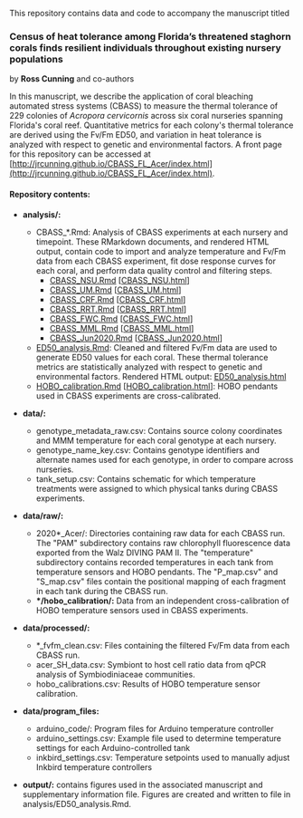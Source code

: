 This repository contains data and code to accompany the manuscript titled

### Census of heat tolerance among Florida’s threatened staghorn corals finds resilient individuals throughout existing nursery populations

by **Ross Cunning** and co-authors

In this manuscript, we describe the application of coral bleaching automated stress systems (CBASS) to measure the thermal tolerance of 229 colonies of *Acropora cervicornis* across six coral nurseries spanning Florida's coral reef. Quantitative metrics for each colony's thermal tolerance are derived using the Fv/Fm ED50, and variation in heat tolerance is analyzed with respect to genetic and environmental factors. A front page for this repository can be accessed at [http://jrcunning.github.io/CBASS_FL_Acer/index.html](http://jrcunning.github.io/CBASS_FL_Acer/index.html).

#### Repository contents:

* **analysis/:** 
    + CBASS_\*.Rmd: Analysis of CBASS experiments at each nursery and timepoint. These RMarkdown documents, and rendered HTML output, contain code to import and analyze temperature and Fv/Fm data from each CBASS experiment, fit dose response curves for each coral, and perform data quality control and filtering steps.
        + [CBASS_NSU.Rmd](analysis/CBASS_NSU.Rmd) [[CBASS_NSU.html](analysis/CBASS_NSU.html)]
        + [CBASS_UM.Rmd](analysis/CBASS_UM.Rmd) [[CBASS_UM.html](analysis/CBASS_UM.html)]
        + [CBASS_CRF.Rmd](analysis/CBASS_CRF.Rmd) [[CBASS_CRF.html](analysis/CBASS_CRF.html)]
        + [CBASS_RRT.Rmd](analysis/CBASS_RRT.Rmd) [[CBASS_RRT.html](analysis/CBASS_RRT.html)]
        + [CBASS_FWC.Rmd](analysis/CBASS_FWC.Rmd) [[CBASS_FWC.html](analysis/CBASS_FWC.html)]
        + [CBASS_MML.Rmd](analysis/CBASS_MML.Rmd) [[CBASS_MML.html](analysis/CBASS_MML.html)]
        + [CBASS_Jun2020.Rmd](analysis/CBASS_Jun2020.Rmd) [[CBASS_Jun2020.html](analysis/CBASS_Jun2020.html)]
    + [ED50_analysis.Rmd](analysis/ED50_analysis.Rmd): Cleaned and filtered Fv/Fm data are used to generate ED50 values for each coral. These thermal tolerance metrics are statistically analyzed with respect to genetic and environmental factors. Rendered HTML output: [ED50_analysis.html](analysis/ED50_analysis.html)
    + [HOBO_calibration.Rmd](analysis/HOBO_calibration.Rmd) [[HOBO_calibration.html](analysis/HOBO_calibration.html)]: HOBO pendants used in CBASS experiments are cross-calibrated.
    
* **data/:**
    + genotype_metadata_raw.csv: Contains source colony coordinates and MMM temperature for each coral genotype at each nursery.
    + genotype_name_key.csv: Contains genotype identifiers and alternate names used for each genotype, in order to compare across nurseries.
    + tank_setup.csv: Contains schematic for which temperature treatments were assigned to which physical tanks during CBASS experiments.
    
* **data/raw/:** 
    + 2020\*_Acer/: Directories containing raw data for each CBASS run. The "PAM" subdirectory contains raw chlorophyll fluorescence data exported from the Walz DIVING PAM II. The "temperature" subdirectory contains recorded temperatures in each tank from temperature sensors and HOBO pendants. The "P_map.csv" and "S_map.csv" files contain the positional mapping of each fragment in each tank during the CBASS run.
    + **\*/hobo_calibration/:** Data from an independent cross-calibration of HOBO temperature sensors used in CBASS experiments.

* **data/processed/:**
    + \*_fvfm_clean.csv: Files containing the filtered Fv/Fm data from each CBASS run.
    + acer_SH_data.csv: Symbiont to host cell ratio data from qPCR analysis of Symbiodiniaceae communities.
    + hobo_calibrations.csv: Results of HOBO temperature sensor calibration.
    
* **data/program_files:**
    + arduino_code/: Program files for Arduino temperature controller
    + arduino_settings.csv: Example file used to determine temperature settings for each Arduino-controlled tank
    + inkbird_settings.csv: Temperature setpoints used to manually adjust Inkbird temperature controllers

* **output/:** contains figures used in the associated manuscript and supplementary information file. Figures are created and written to file in analysis/ED50_analysis.Rmd.
